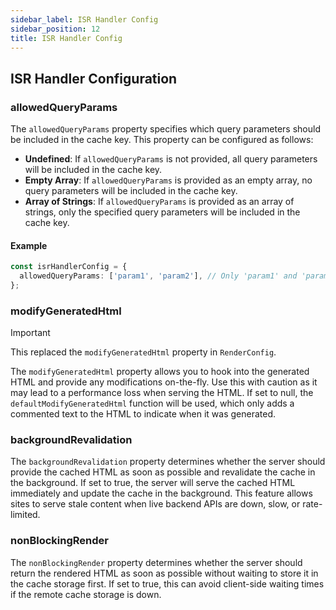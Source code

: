 ```yaml
---
sidebar_label: ISR Handler Config
sidebar_position: 12
title: ISR Handler Config
---
```


## ISR Handler Configuration

### allowedQueryParams

The `allowedQueryParams` property specifies which query parameters should be included in the cache key. This property can be configured as follows:

- **Undefined**: If `allowedQueryParams` is not provided, all query parameters will be included in the cache key.
- **Empty Array**: If `allowedQueryParams` is provided as an empty array, no query parameters will be included in the cache key.
- **Array of Strings**: If `allowedQueryParams` is provided as an array of strings, only the specified query parameters will be included in the cache key.

#### Example

```typescript
const isrHandlerConfig = {
  allowedQueryParams: ['param1', 'param2'], // Only 'param1' and 'param2' will be allowed to be part of the cache key
};
```

### modifyGeneratedHtml

> [!IMPORTANT]
> This replaced the `modifyGeneratedHtml` property in `RenderConfig`.

The `modifyGeneratedHtml` property allows you to hook into the generated HTML and provide any modifications on-the-fly. Use this with caution as it may lead to a performance loss when serving the HTML. If set to null, the `defaultModifyGeneratedHtml` function will be used, which only adds a commented text to the HTML to indicate when it was generated.

### backgroundRevalidation

The `backgroundRevalidation` property determines whether the server should provide the cached HTML as soon as possible and revalidate the cache in the background. If set to true, the server will serve the cached HTML immediately and update the cache in the background. This feature allows sites to serve stale content when live backend APIs are down, slow, or rate-limited.

### nonBlockingRender

The `nonBlockingRender` property determines whether the server should return the rendered HTML as soon as possible without waiting to store it in the cache storage first. If set to true, this can avoid client-side waiting times if the remote cache storage is down.
